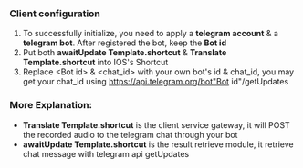 ### Client configuration
1. To successfully initialize, you need to apply a **telegram account** & a **telegram bot**. After registered the bot, keep the **Bot id**
2. Put both **awaitUpdate Template.shortcut** & **Translate Template.shortcut** into IOS's Shortcut
3. Replace \<Bot id> & \<chat_id> with your own bot's id & chat_id, you may get your chat_id using https://api.telegram.org/bot"Bot id"/getUpdates
### More Explanation:
- **Translate Template.shortcut** is the client service gateway, it will POST the recorded audio to the telegram chat through your bot
- **awaitUpdate Template.shortcut** is the result retrieve module, it retrieve chat message with telegram api getUpdates

